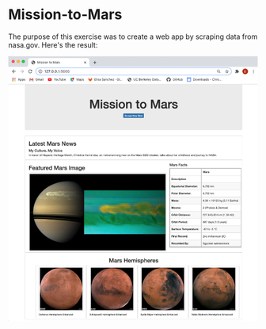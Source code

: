 # Mission-to-Mars
The purpose of this exercise was to create a web app by scraping data from nasa.gov. Here's the result: 

![](image_mission_to_Mars.png)
